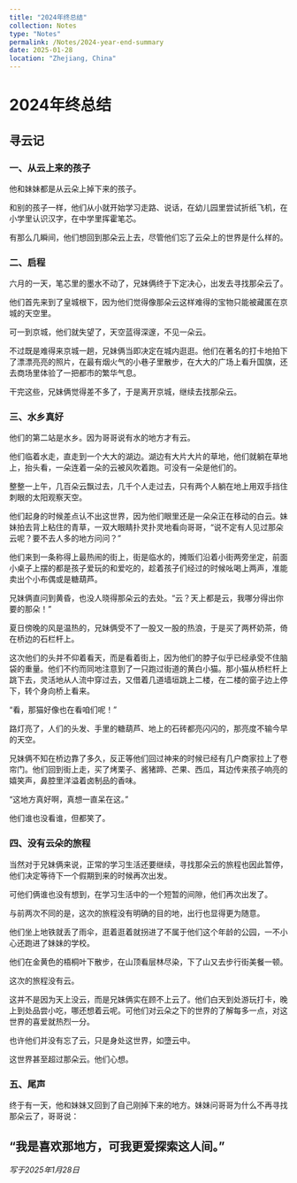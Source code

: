 ```yaml
---
title: "2024年终总结"
collection: Notes
type: "Notes"
permalink: /Notes/2024-year-end-summary
date: 2025-01-28
location: "Zhejiang, China"
---
```


# 2024年终总结

## 寻云记
### 一、从云上来的孩子

他和妹妹都是从云朵上掉下来的孩子。

和别的孩子一样，他们从小就开始学习走路、说话，在幼儿园里尝试折纸飞机，在小学里认识汉字，在中学里挥霍笔芯。

有那么几瞬间，他们想回到那朵云上去，尽管他们忘了云朵上的世界是什么样的。

### 二、启程

六月的一天，笔芯里的墨水不动了，兄妹俩终于下定决心，出发去寻找那朵云了。

他们首先来到了皇城根下，因为他们觉得像那朵云这样难得的宝物只能被藏匿在京城的天空里。

可一到京城，他们就失望了，天空蓝得深邃，不见一朵云。

不过既是难得来京城一趟，兄妹俩当即决定在城内逛逛。他们在著名的打卡地拍下了漂漂亮亮的照片，在最有烟火气的小巷子里散步，在大大的广场上看升国旗，还去商场里体验了一把都市的繁华气息。

干完这些，兄妹俩觉得差不多了，于是离开京城，继续去找那朵云。

### 三、水乡真好

他们的第二站是水乡。因为哥哥说有水的地方才有云。

他们临着水走，直走到一个大大的湖边。湖边有大片大片的草地，他们就躺在草地上，抬头看，一朵连着一朵的云被风吹着跑。可没有一朵是他们的。

整整一上午，几百朵云飘过去，几千个人走过去，只有两个人躺在地上用双手挡住刺眼的太阳观察天空。

他们起身的时候差点认不出这世界，因为他们眼里还是一朵朵正在移动的白云。妹妹拍去背上粘住的青草，一双大眼睛扑灵扑灵地看向哥哥，“说不定有人见过那朵云呢？要不去人多的地方问问？”

他们来到一条称得上最热闹的街上，街是临水的，摊贩们沿着小街两旁坐定，前面小桌子上摆的都是孩子爱玩的和爱吃的，趁着孩子们经过的时候吆喝上两声，准能卖出个小布偶或是糖葫芦。

兄妹俩直问到黄昏，也没人晓得那朵云的去处。“云？天上都是云，我哪分得出你要的那朵！”

夏日傍晚的风是温热的，兄妹俩受不了一股又一股的热浪，于是买了两杯奶茶，倚在桥边的石栏杆上。

这次他们的头并不仰着看天，而是看着街上，因为他们的脖子似乎已经承受不住脑袋的重量。他们不约而同地注意到了一只跑过街道的黄白小猫。那小猫从桥栏杆上跳下去，灵活地从人流中穿过去，又借着几道墙垣跳上二楼，在二楼的窗子边上停下，转个身向桥上看来。

“看，那猫好像也在看咱们呢！”

路灯亮了，人们的头发、手里的糖葫芦、地上的石砖都亮闪闪的，那亮度不输今早的天空。

兄妹俩不知在桥边靠了多久，反正等他们回过神来的时候已经有几户商家拉上了卷帘门。他们回到街上走，买了烤栗子、酱猪蹄、芒果、西瓜，耳边传来孩子响亮的嬉笑声，鼻腔里洋溢着卤制品的香味。

“这地方真好啊，真想一直呆在这。”

他们谁也没看谁，但都笑了。

### 四、没有云朵的旅程

当然对于兄妹俩来说，正常的学习生活还要继续，寻找那朵云的旅程也因此暂停，他们决定等待下一个假期到来的时候再次出发。

可他们俩谁也没有想到，在学习生活中的一个短暂的间隙，他们再次出发了。

与前两次不同的是，这次的旅程没有明确的目的地，出行也显得更为随意。

他们坐上地铁就丢了雨伞，逛着逛着就拐进了不属于他们这个年龄的公园，一不小心还跑进了妹妹的学校。

他们在金黄色的梧桐叶下散步，在山顶看层林尽染，下了山又去步行街美餐一顿。

这次的旅程没有云。

这并不是因为天上没云，而是兄妹俩实在顾不上云了。他们白天到处游玩打卡，晚上到处品尝小吃，哪还想着云呢。可他们对云朵之下的世界的了解每多一点，对这世界的喜爱就热烈一分。

也许他们并没有忘了云，只是身处这世界，如墮云中。

这世界甚至超过那朵云。他们心想。

### 五、尾声

终于有一天，他和妹妹又回到了自己刚掉下来的地方。妹妹问哥哥为什么不再寻找那朵云了，哥哥说：

“我是喜欢那地方，可我更爱探索这人间。”
---

*写于2025年1月28日*
